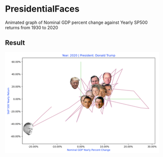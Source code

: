 # PresidentialFaces
Animated graph of Nominal GDP percent change against Yearly SP500 returns from 1930 to 2020

## Result
![alt](https://github.com/marscolony2040/PresidentialFaces/blob/main/presidential.png)
